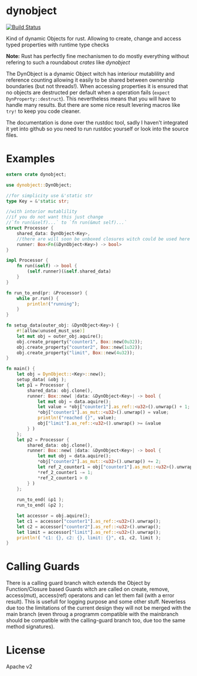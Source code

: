# dynobject
[![Build Status](https://travis-ci.org/naicode/rust-dynobject.svg?branch=calling-guards)](https://travis-ci.org/naicode/rust-dynobject)

Kind of dynamic Objects for rust. Allowing to create, change and access typed properties with runtime type checks

**Note:** Rust has perfectly fine mechanismen to do mostly everything without refering to such a roundabout _crates_ like _dynobject_

The DynObject is a dynamic Object witch has interiour mutablility and reference counting allowing it easily to be shared between
ownership boundaries (but not threads!). When accessing properties it is ensured that no objects are destructed per default when
a operation fails (`expect DynProperty::destruct`). This nevertheless means that you will have to handle many results. But there
are some nice result levering macros like `try!` to keep you code cleaner.

The documentation is done over the rustdoc tool, sadly I haven't integrated it yet into github so you need to run rustdoc yourself
or look into the source files.

# Examples

```rust
extern crate dynobject;

use dynobject::DynObject;

//for simplicity use &'static str
type Key = &'static str;

//with intorior mutablility
//if you do not want this just change
//`fn run(&self)...` to `fn run(&mut self)...`
struct Processor {
	shared_data: DynObject<Key>,
	//there are will soon be unboxed closures witch could be used here insted of Box<Fn...>
	runner: Box<Fn(&DynObject<Key>) -> bool>
}

impl Processor {
	fn run(&self) -> bool {
		(self.runner)(&self.shared_data)
	}
}

fn run_to_end(pr: &Processor) {
	while pr.run() { 
		println!("running");
	}
}

fn setup_data(outer_obj: &DynObject<Key>) {
	#![allow(unused_must_use)]
	let mut obj = outer_obj.aquire();
	obj.create_property("counter1", Box::new(0u32));
	obj.create_property("counter2", Box::new(1u32));
	obj.create_property("limit", Box::new(4u32));
}

fn main() {
	let obj = DynObject::<Key>::new();
	setup_data( &obj );
	let p1 = Processor {
		shared_data: obj.clone(),
		runner: Box::new( |data: &DynObject<Key>| -> bool {
			let mut obj = data.aquire();
			let value = *obj["counter1"].as_ref::<u32>().unwrap() + 1;
			*obj["counter1"].as_mut::<u32>().unwrap() = value;
			println!("reached {}", value);
			obj["limit"].as_ref::<u32>().unwrap() >= &value
		} )
	};
	let p2 = Processor {
		shared_data: obj.clone(),
		runner: Box::new( |data: &DynObject<Key>| -> bool {
			let mut obj = data.aquire();
			*obj["counter2"].as_mut::<u32>().unwrap() += 2;
            let ref_2_counter1 = obj["counter1"].as_mut::<u32>().unwrap();
            *ref_2_counter1 -= 1;
            *ref_2_counter1 > 0 
		} )
	};
	
	run_to_end( &p1 );
	run_to_end( &p2 );

    let accessor = obj.aquire();
    let c1 = accessor["counter1"].as_ref::<u32>().unwrap();
    let c2 = accessor["counter2"].as_ref::<u32>().unwrap();
    let limit = accessor["limit"].as_ref::<u32>().unwrap();
	println!( "c1: {}, c2: {}, limit: {}", c1, c2, limit );
}	
```

# Calling Guards
There is a calling guard branch witch extends the Object by Function/Closure based Guards witch are called on create, remove, access(mut),
access(ref) operatons and can let them fail (with a error result). This is usefull for logging purpose and some other stuff. Neverless due too the limitations
of the current design they will not be merged with the main branch (even throug a programm compatible with the mainbranch should be
compatible with the calling-guard branch too, due too the same method signatures).

# License
Apache v2
